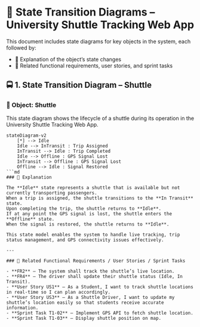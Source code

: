 # 🚦 State Transition Diagrams – University Shuttle Tracking Web App

This document includes state diagrams for key objects in the system, each followed by:

- 📝 Explanation of the object’s state changes  
- 🔗 Related functional requirements, user stories, and sprint tasks
## 🚍 1. State Transition Diagram – Shuttle

### 🎯 Object: Shuttle

This state diagram shows the lifecycle of a shuttle during its operation in the University Shuttle Tracking Web App.

```mermaid
stateDiagram-v2
    [*] --> Idle
    Idle --> InTransit : Trip Assigned
    InTransit --> Idle : Trip Completed
    Idle --> Offline : GPS Signal Lost
    InTransit --> Offline : GPS Signal Lost
    Offline --> Idle : Signal Restored
```md
### 📝 Explanation

The **Idle** state represents a shuttle that is available but not currently transporting passengers.  
When a trip is assigned, the shuttle transitions to the **In Transit** state.  
Upon completing the trip, the shuttle returns to **Idle**.  
If at any point the GPS signal is lost, the shuttle enters the **Offline** state.  
When the signal is restored, the shuttle returns to **Idle**.  

This state model enables the system to handle live tracking, trip status management, and GPS connectivity issues effectively.

---

### 🔗 Related Functional Requirements / User Stories / Sprint Tasks

- **FR2** – The system shall track the shuttle’s live location.  
- **FR4** – The driver shall update their shuttle status (Idle, In Transit).  
- **User Story US1** – As a Student, I want to track shuttle locations in real-time so I can plan accordingly.  
- **User Story US3** – As a Shuttle Driver, I want to update my shuttle’s location easily so that students receive accurate information.  
- **Sprint Task T1-02** – Implement GPS API to fetch shuttle location.  
- **Sprint Task T1-03** – Display shuttle position on map.
